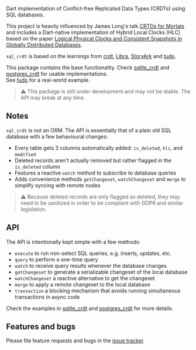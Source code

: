 Dart implementation of Conflict-free Replicated Data Types (CRDTs) using SQL databases.

This project is heavily influenced by James Long's talk [CRTDs for Mortals](https://www.dotconferences.com/2019/12/james-long-crdts-for-mortals) and includes a Dart-native implementation of Hybrid Local Clocks (HLC) based on the paper [Logical Physical Clocks and Consistent Snapshots in Globally Distributed Databases](https://cse.buffalo.edu/tech-reports/2014-04.pdf).

`sql_crdt` is based on the learnings from [crdt](https://github.com/cachapa/crdt), [Libra](https://libra-app.eu), [StoryArk](https://storyark.eu) and [tudo](https://github.com/cachapa/crdt).  

This package contains the base functionality. Check [sqlite_crdt](https://github.com/cachapa/sqlite_crdt.git) and [postgres_crdt](https://github.com/cachapa/postgres_crdt.git) for usable implementations.  
See [tudo](https://github.com/cachapa/tudo) for a real-world example.

> ⚠️ This package is still under development and may not be stable. The API may break at any time.

## Notes

`sql_crdt` is not an ORM. The API is essentially that of a plain old SQL database with a few behavioural changes:

* Every table gets 3 columns automatically added: `is_deleted`, `hlc`, and `modified`
* Deleted records aren't actually removed but rather flagged in the `is_deleted` column
* Features a reactive `watch` method to subscribe to database queries
* Adds convenience methods `getChangeset`, `watchChangeset` and `merge` to simplify syncing with remote nodes

> ⚠ Because deleted records are only flagged as deleted, they may need to be sanitized in order to be compliant with GDPR and similar legislation.

## API

The API is intentionally kept simple with a few methods:

* `execute` to run non-select SQL queries, e.g. inserts, updates, etc.
* `query` to perform a one-time query
* `watch` to receive query results whenever the database changes
* `getChangeset` to generate a serializable changeset of the local database
* `watchChangeset` a reactive alternative to get the changeset
* `merge` to apply a remote changeset to the local database
* `transaction` a blocking mechanism that avoids running simultaneous transactions in async code

Check the examples in [sqlite_crdt](https://github.com/cachapa/sqlite_crdt/blob/master/example/example.dart) and [postgres_crdt](https://github.com/cachapa/postgres_crdt/blob/master/example/example.dart) for more details.

## Features and bugs

Please file feature requests and bugs in the [issue tracker](https://github.com/cachapa/sql_crdt/issues).

